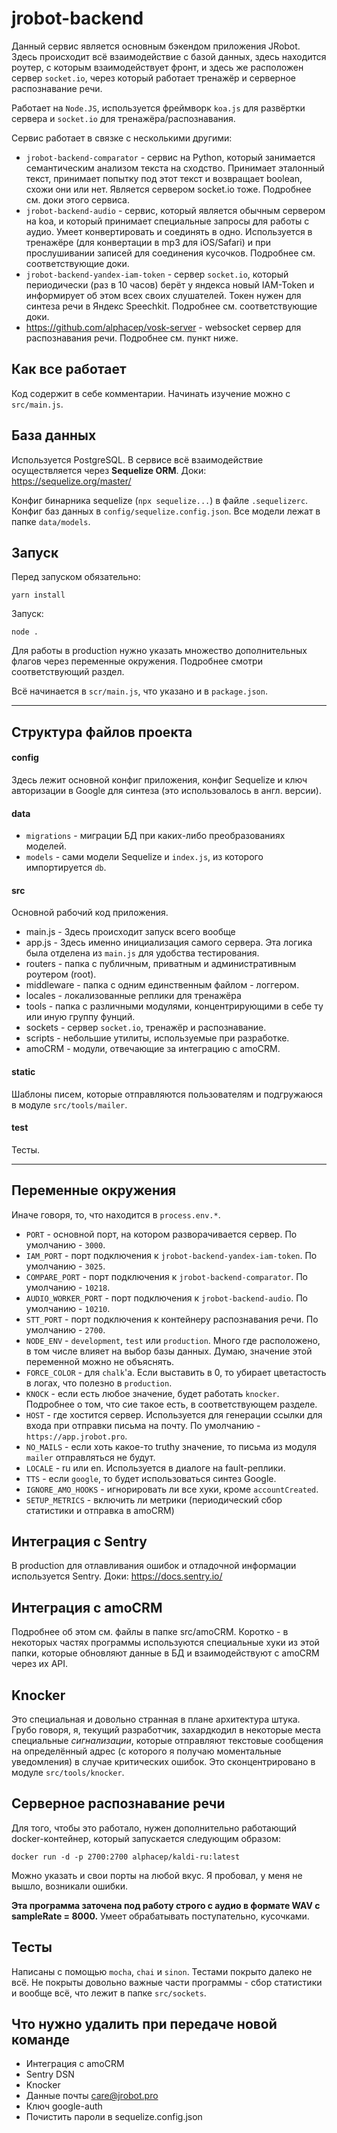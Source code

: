 # jrobot-backend

Данный сервис является основным бэкендом приложения JRobot. Здесь происходит всё взаимодействие с базой данных, здесь находится роутер, с которым взаимодействует фронт, и здесь же расположен сервер `socket.io`, через который работает тренажёр и серверное распознавание речи.

Работает на `Node.JS`, используется фреймворк `koa.js` для развёртки сервера и `socket.io` для тренажёра/распознавания.

Сервис работает в связке с несколькими другими:
- `jrobot-backend-comparator` - сервис на Python, который занимается семантическим анализом текста на сходство. Принимает эталонный текст, принимает попытку под этот текст и возвращает boolean, схожи они или нет. Является сервером socket.io тоже. Подробнее см. доки этого сервиса.
- `jrobot-backend-audio` - сервис, который является обычным сервером на koa, и который принимает специальные запросы для работы с аудио. Умеет конвертировать и соединять в одно. Используется в тренажёре (для конвертации в mp3 для iOS/Safari) и при прослушивании записей для соединения кусочков. Подробнее см. соответствующие доки.
- `jrobot-backend-yandex-iam-token` - сервер `socket.io`, который периодически (раз в 10 часов) берёт у яндекса новый IAM-Token и информирует об этом всех своих слушателей. Токен нужен для синтеза речи в Яндекс Speechkit. Подробнее см. соответствующие доки.
- https://github.com/alphacep/vosk-server - websocket сервер для распознавания речи. Подробнее см. пункт ниже.

## Как все работает

Код содержит в себе комментарии. Начинать изучение можно с `src/main.js`.

## База данных

Используется PostgreSQL. В сервисе всё взаимодействие осуществляется через **Sequelize ORM**. Доки: https://sequelize.org/master/

Конфиг бинарника sequelize (`npx sequelize...`) в файле `.sequelizerc`. Конфиг баз данных в `config/sequelize.config.json`. Все модели лежат в папке `data/models`.

## Запуск

Перед запуском обязательно:
```
yarn install
```

Запуск:
```
node .
```

Для работы в production нужно указать множество дополнительных флагов через переменные окружения.
Подробнее смотри соответствующий раздел.

Всё начинается в `scr/main.js`, что указано и в `package.json`.

---

## Структура файлов проекта

#### config

Здесь лежит основной конфиг приложения, конфиг Sequelize и ключ авторизации в Google для синтеза (это использовалось в англ. версии).

#### data

- `migrations` - миграции БД при каких-либо преобразованиях моделей.
- `models` - сами модели Sequelize и `index.js`, из которого импортируется `db`.

#### src

Основной рабочий код приложения.

- main.js - Здесь происходит запуск всего вообще
- app.js - Здесь именно инициализация самого сервера. Эта логика была отделена из `main.js` для удобства тестирования.
- routers - папка с публичным, приватным и административным роутером (root).
- middleware - папка с одним единственным файлом - логгером.
- locales - локализованные реплики для тренажёра
- tools - папка с различными модулями, концентрирующими в себе ту или иную группу фунций.
- sockets - сервер `socket.io`, тренажёр и распознавание.
- scripts - небольшие утилиты, используемые при разработке.
- amoCRM - модули, отвечающие за интеграцию с amoCRM.

#### static

Шаблоны писем, которые отправляются пользователям и подгружаюся в модуле `src/tools/mailer`.

#### test

Тесты.

---

## Переменные окружения

Иначе говоря, то, что находится в `process.env.*`.

- `PORT` - основной порт, на котором разворачивается сервер. По умолчанию - `3000`.
- `IAM_PORT` - порт подключения к `jrobot-backend-yandex-iam-token`. По умолчанию - `3025`.
- `COMPARE_PORT` - порт подключения к `jrobot-backend-comparator`. По умолчанию - `10218`.
- `AUDIO_WORKER_PORT` - порт подключения к `jrobot-backend-audio`. По умолчанию - `10210`.
- `STT_PORT` - порт подключения к контейнеру распознавания речи. По умолчанию - `2700`.
- `NODE_ENV` - `development`, `test` или `production`. Много где расположено, в том числе влияет на выбор базы данных. Думаю, значение этой переменной можно не объяснять.
- `FORCE_COLOR` - для `chalk`'а. Если выставить в 0, то убирает цветастость в логах, что полезно в `production`. 
- `KNOCK` - если есть любое значение, будет работать `knocker`. Подробнее о том, что сие такое есть, в соответствующем разделе.
- `HOST` - где хостится сервер. Используется для генерации ссылки для входа при отправки письма на почту. По умолчанию - `https://app.jrobot.pro`.
- `NO_MAILS` - если хоть какое-то truthy значение, то письма из модуля `mailer` отправляться не будут.
- `LOCALE` - ru или en. Используется в диалоге на fault-реплики.
- `TTS` - если `google`, то будет использоваться синтез Google.
- `IGNORE_AMO_HOOKS` - игнорировать ли все хуки, кроме `accountCreated`.
- `SETUP_METRICS` - включить ли метрики (периодический сбор статистики и отправка в amoCRM)

## Интеграция с Sentry

В production для отлавливания ошибок и отладочной информации используется Sentry. Доки: https://docs.sentry.io/

## Интеграция с amoCRM

Подробнее об этом см. файлы в папке src/amoCRM. Коротко - в некоторых частях программы используются специальные хуки из этой папки, которые обновляют данные в БД и взаимодействуют с amoCRM через их API.

## Knocker

Это специальная и довольно странная в плане архитектура штука. Грубо говоря, я, текущий разработчик, захардкодил в некоторые места специальные *сигнализации*, которые отправляют текстовые сообщения на определённый адрес (с которого я получаю моментальные уведомления) в случае критических ошибок. Это сконцентрировано в модуле `src/tools/knocker`.

## Серверное распознавание речи

Для того, чтобы это работало, нужен дополнительно работающий docker-контейнер, который запускается следующим образом:

```
docker run -d -p 2700:2700 alphacep/kaldi-ru:latest
```

Можно указать и свои порты на любой вкус. Я пробовал, у меня не вышло, возникали ошибки.

**Эта программа заточена под работу строго с аудио в формате WAV c sampleRate = 8000.** Умеет обрабатывать поступательно, кусочками.

## Тесты

Написаны с помощью `mocha`, `chai` и `sinon`. Тестами покрыто далеко не всё. Не покрыты довольно важные части программы - сбор статистики и вообще всё, что лежит в папке `src/sockets`.

## Что нужно удалить при передаче новой команде

- Интеграция с amoCRM
- Sentry DSN
- Knocker
- Данные почты care@jrobot.pro
- Ключ google-auth
- Почистить пароли в sequelize.config.json
